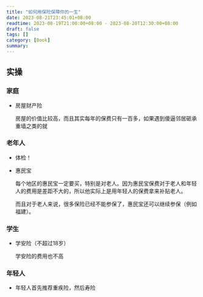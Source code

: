 ```yaml
---
title: "如何用保险保障你的一生"
date: 2023-08-21T23:45:01+08:00
readtime: 2023-08-19T21:00:00+08:00 - 2023-08-20T12:30:00+08:00
draft: false
tags: []
category: [Book]
summary: 
---
```


## 实操

### 家庭

- 房屋财产险

  房屋的价值比较高，而且其实每年的保费只有一百多，如果遇到傻逼邻居砸承重墙之类的就

### 老年人

- 体检！

- 惠民宝

  每个地区的惠民宝一定要买，特别是对老人。因为惠民宝保费对于老人和年轻人的费用是差距不大的，所以他实际上是用年轻人的保费拿来补贴老人。

  而且对于老人来说，很多保险已经不能参保了，惠民宝还可以继续参保（例如福建）。

### 学生

- 学安险（不超过18岁）

  学安险的费用也不高

### 年轻人

- 年轻人首先推荐重疾险，然后寿险